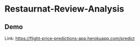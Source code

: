 # Restaurnat-Review-Analysis

## Demo
Link: https://flight-price-predictions-app.herokuapp.com/predict
